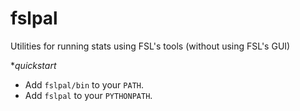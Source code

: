 # fslpal
Utilities for running stats using FSL's tools (without using FSL's GUI)

**quickstart*

+ Add `fslpal/bin` to your `PATH`.
+ Add `fslpal` to your `PYTHONPATH`.
